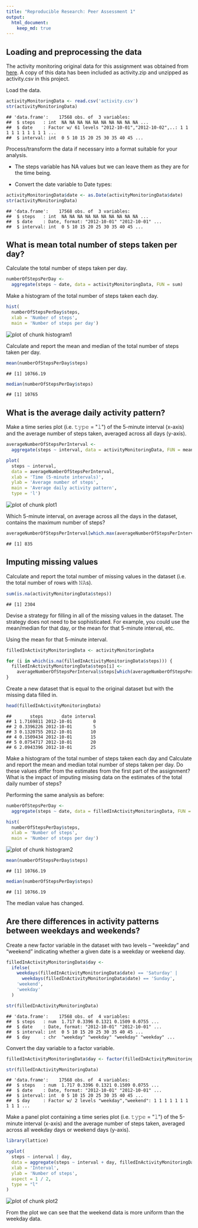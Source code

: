 ```yaml
---
title: "Reproducible Research: Peer Assessment 1"
output: 
  html_document:
    keep_md: true
---
```



## Loading and preprocessing the data

The activity monitoring original data for this assignment was obtained from [here](https://d396qusza40orc.cloudfront.net/repdata%2Fdata%2Factivity.zip). A copy of this data has been included as activity.zip and unzipped as activity.csv in this project.

Load the data.


```r
activityMonitoringData <- read.csv('activity.csv')
str(activityMonitoringData)
```

```
## 'data.frame':	17568 obs. of  3 variables:
##  $ steps   : int  NA NA NA NA NA NA NA NA NA NA ...
##  $ date    : Factor w/ 61 levels "2012-10-01","2012-10-02",..: 1 1 1 1 1 1 1 1 1 1 ...
##  $ interval: int  0 5 10 15 20 25 30 35 40 45 ...
```

Process/transform the data if necessary into a format suitable for your analysis.

* The steps variable has NA values but we can leave them as they are for the time being.

* Convert the date variable to Date types:


```r
activityMonitoringData$date <- as.Date(activityMonitoringData$date)
str(activityMonitoringData)
```

```
## 'data.frame':	17568 obs. of  3 variables:
##  $ steps   : int  NA NA NA NA NA NA NA NA NA NA ...
##  $ date    : Date, format: "2012-10-01" "2012-10-01" ...
##  $ interval: int  0 5 10 15 20 25 30 35 40 45 ...
```


## What is mean total number of steps taken per day?

Calculate the total number of steps taken per day.


```r
numberOfStepsPerDay <- 
  aggregate(steps ~ date, data = activityMonitoringData, FUN = sum)
```

Make a histogram of the total number of steps taken each day.


```r
hist(
  numberOfStepsPerDay$steps, 
  xlab = 'Number of steps', 
  main = 'Number of steps per day')
```

![plot of chunk histogram1](figure/histogram1-1.png)

Calculate and report the mean and median of the total number of steps taken per day.


```r
mean(numberOfStepsPerDay$steps)
```

```
## [1] 10766.19
```


```r
median(numberOfStepsPerDay$steps)
```

```
## [1] 10765
```


## What is the average daily activity pattern?

Make a time series plot (i.e. 𝚝𝚢𝚙𝚎 = "𝚕") of the 5-minute interval (x-axis) and the average number of steps taken, averaged across all days (y-axis).


```r
averageNumberOfStepsPerInterval <- 
  aggregate(steps ~ interval, data = activityMonitoringData, FUN = mean)

plot(
  steps ~ interval, 
  data = averageNumberOfStepsPerInterval, 
  xlab = 'Time (5-minute intervals)', 
  ylab = 'Average number of steps', 
  main = 'Average daily activity pattern',
  type = 'l')
```

![plot of chunk plot1](figure/plot1-1.png)

Which 5-minute interval, on average across all the days in the dataset, contains the maximum number of steps?


```r
averageNumberOfStepsPerInterval[which.max(averageNumberOfStepsPerInterval$steps), ]$interval
```

```
## [1] 835
```


## Imputing missing values

Calculate and report the total number of missing values in the dataset (i.e. the total number of rows with 𝙽𝙰s).


```r
sum(is.na(activityMonitoringData$steps))
```

```
## [1] 2304
```

Devise a strategy for filling in all of the missing values in the dataset. The strategy does not need to be sophisticated. For example, you could use the mean/median for that day, or the mean for that 5-minute interval, etc.

Using the mean for that 5-minute interval.


```r
filledInActivityMonitoringData <- activityMonitoringData

for (i in which(is.na(filledInActivityMonitoringData$steps))) {
  filledInActivityMonitoringData$steps[i] <-
    averageNumberOfStepsPerInterval$steps[which(averageNumberOfStepsPerInterval$interval == filledInActivityMonitoringData$interval[i])]
}
```

Create a new dataset that is equal to the original dataset but with the missing data filled in.


```r
head(filledInActivityMonitoringData)
```

```
##       steps       date interval
## 1 1.7169811 2012-10-01        0
## 2 0.3396226 2012-10-01        5
## 3 0.1320755 2012-10-01       10
## 4 0.1509434 2012-10-01       15
## 5 0.0754717 2012-10-01       20
## 6 2.0943396 2012-10-01       25
```

Make a histogram of the total number of steps taken each day and Calculate and report the mean and median total number of steps taken per day. Do these values differ from the estimates from the first part of the assignment? What is the impact of imputing missing data on the estimates of the total daily number of steps?

Performing the same analysis as before:


```r
numberOfStepsPerDay <- 
  aggregate(steps ~ date, data = filledInActivityMonitoringData, FUN = sum)

hist(
  numberOfStepsPerDay$steps, 
  xlab = 'Number of steps', 
  main = 'Number of steps per day')
```

![plot of chunk histogram2](figure/histogram2-1.png)


```r
mean(numberOfStepsPerDay$steps)
```

```
## [1] 10766.19
```


```r
median(numberOfStepsPerDay$steps)
```

```
## [1] 10766.19
```

The median value has changed.


## Are there differences in activity patterns between weekdays and weekends?

Create a new factor variable in the dataset with two levels – “weekday” and “weekend” indicating whether a given date is a weekday or weekend day.


```r
filledInActivityMonitoringData$day <-
  ifelse(
    weekdays(filledInActivityMonitoringData$date) == 'Saturday' |
      weekdays(filledInActivityMonitoringData$date) == 'Sunday',
    'weekend',
    'weekday'
  )

str(filledInActivityMonitoringData)
```

```
## 'data.frame':	17568 obs. of  4 variables:
##  $ steps   : num  1.717 0.3396 0.1321 0.1509 0.0755 ...
##  $ date    : Date, format: "2012-10-01" "2012-10-01" ...
##  $ interval: int  0 5 10 15 20 25 30 35 40 45 ...
##  $ day     : chr  "weekday" "weekday" "weekday" "weekday" ...
```

Convert the day variable to a factor variable.


```r
filledInActivityMonitoringData$day <- factor(filledInActivityMonitoringData$day)

str(filledInActivityMonitoringData)
```

```
## 'data.frame':	17568 obs. of  4 variables:
##  $ steps   : num  1.717 0.3396 0.1321 0.1509 0.0755 ...
##  $ date    : Date, format: "2012-10-01" "2012-10-01" ...
##  $ interval: int  0 5 10 15 20 25 30 35 40 45 ...
##  $ day     : Factor w/ 2 levels "weekday","weekend": 1 1 1 1 1 1 1 1 1 1 ...
```

Make a panel plot containing a time series plot (i.e. 𝚝𝚢𝚙𝚎 = "𝚕") of the 5-minute interval (x-axis) and the average number of steps taken, averaged across all weekday days or weekend days (y-axis).


```r
library(lattice)

xyplot(
  steps ~ interval | day,
  data = aggregate(steps ~ interval + day, filledInActivityMonitoringData, mean),
  xlab = 'Interval',
  ylab = 'Number of steps',
  aspect = 1 / 2,
  type = "l"
)
```

![plot of chunk plot2](figure/plot2-1.png)

From the plot we can see that the weekend data is more uniform than the weekday data.
